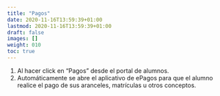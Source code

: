 ```yaml
---
title: "Pagos"
date: 2020-11-16T13:59:39+01:00
lastmod: 2020-11-16T13:59:39+01:00
draft: false
images: []
weight: 010
toc: true
---
```


1. Al hacer click en “Pagos” desde el portal de alumnos.
1. Automáticamente se abre el aplicativo de ePagos para que el alumno realice el pago de sus aranceles, matrículas u otros conceptos.
